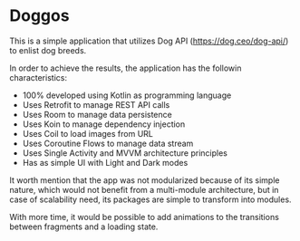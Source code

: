 # Doggos

This is a simple application that utilizes Dog API (https://dog.ceo/dog-api/) to enlist dog breeds.

In order to achieve the results, the application has the followin characteristics:

- 100% developed using Kotlin as programming language
- Uses Retrofit to manage REST API calls
- Uses Room to manage data persistence
- Uses Koin to manage dependency injection
- Uses Coil to load images from URL
- Uses Coroutine Flows to manage data stream
- Uses Single Activity and MVVM architecture principles
- Has as simple UI with Light and Dark modes

It worth mention that the app was not modularized because of its simple nature, which would not benefit from a multi-module architecture, but in case of scalability need, its packages are simple to transform into modules.

With more time, it would be possible to add animations to the transitions between fragments and a loading state.
